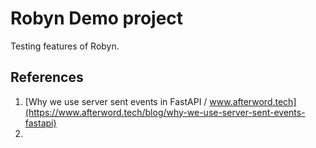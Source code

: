 
# Robyn Demo project

Testing features of Robyn.

## References
1. [Why we use server sent events in FastAPI / www.afterword.tech](https://www.afterword.tech/blog/why-we-use-server-sent-events-fastapi)
2. []()
